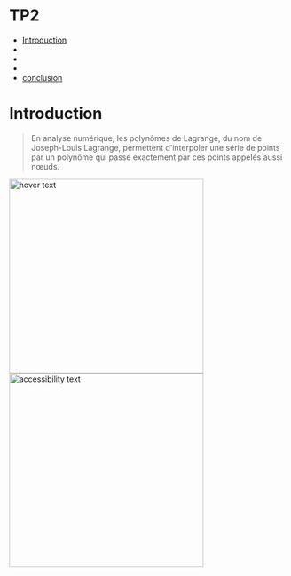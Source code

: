 # TP2
<!-- START doctoc generated TOC please keep comment here to allow auto update -->
<!-- DON'T EDIT THIS SECTION, INSTEAD RE-RUN doctoc TO UPDATE -->
- [Introduction](#introduction)
 -
 - [](#)
 - [](#)
 - [conclusion](#conclusion)
  # Introduction
> En analyse numérique, les polynômes de Lagrange, du nom de Joseph-Louis Lagrange, permettent d'interpoler une série de points par un polynôme qui passe exactement par ces points appelés aussi nœuds.
> <p align="center">
  <img src="C:/Users/serviceinfo/Documents/image/1.jpg" width="350" title="hover text">
  <img src="C:/Users/serviceinfo/Documents/image/2.jpg" width="350" alt="accessibility text">
</p>
